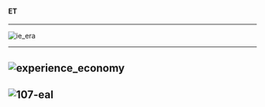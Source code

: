 
#### ET

----------------------
![ie_era](https://github.com/gopala-kr/Quantum-Dots/blob/master/23-Future-of-ET/etres/ie_era.PNG)

------------------------
![experience_economy](https://github.com/gopala-kr/Quantum-Dots/blob/master/23-Future-of-ET/etres/experience_economy.PNG)
-----------------------------
![107-eal](https://github.com/gopala-kr/Quantum-Dots/blob/master/23-Future-of-ET/etres/107-eal.PNG)
-------------------------
